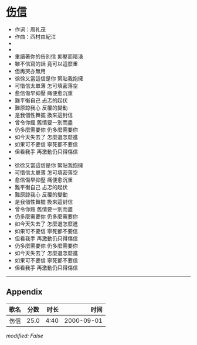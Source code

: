 # [伤信](https://music.163.com/song?id=25870063)

* 作词：周礼茂
* 作曲：西村由紀江
*
*
* 重讀著你的告別信 抑壓而暗湧
* 雖不信寫的話 竟可以這麼重
* 但再哭亦無用
* 徐徐又當這信是你 緊貼我抱擁
* 可惜信太單薄 怎可填密落空
* 愈信傷早抑壓 痛便愈沉重
* 難平衡自己 忐忑的起伏
* 難原諒我心 反覆的變動
* 是我個性舞擺 換來這封信
* 曾令你瘋 舊情要一別而盡
* 仍多麼需要你 仍多麼需要你
* 如今天失去了 怎麼退怎麼進
* 如果可不要信 寧死都不要信
* 但看我手 再激動仍只得傷信
* 
* 徐徐又當這信是你 緊貼我抱擁
* 可惜信太單薄 怎可填密落空
* 愈信傷早抑壓 痛便愈沉重
* 難平衡自己 忐忑的起伏
* 難原諒我心 反覆的變動
* 是我個性舞擺 換來這封信
* 曾令你瘋 舊情要一別而盡
* 仍多麼需要你 仍多麼需要你
* 如今天失去了 怎麼退怎麼進
* 如果可不要信 寧死都不要信
* 但看我手 再激動仍只得傷信
* 仍多麼需要你 仍多麼需要你
* 如今天失去了 怎麼退怎麼進
* 如果可不要信 寧死都不要信
* 但看我手 再激動仍只得傷信


---

## Appendix

|歌名|分数|时长|时间|
|:---|:---:|---:|---:|
|伤信|25.0|4:40|2000-09-01

*modified: False*